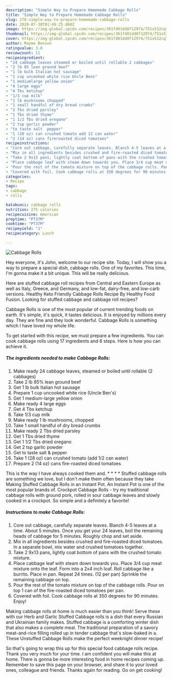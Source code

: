```yaml
---
description: "Simple Way to Prepare Homemade Cabbage Rolls"
title: "Simple Way to Prepare Homemade Cabbage Rolls"
slug: 278-simple-way-to-prepare-homemade-cabbage-rolls
date: 2020-07-30T01:49:25.860Z
image: https://img-global.cpcdn.com/recipes/361fd01dd8f12974/751x532cq70/cabbage-rolls-recipe-main-photo.jpg
thumbnail: https://img-global.cpcdn.com/recipes/361fd01dd8f12974/751x532cq70/cabbage-rolls-recipe-main-photo.jpg
cover: https://img-global.cpcdn.com/recipes/361fd01dd8f12974/751x532cq70/cabbage-rolls-recipe-main-photo.jpg
author: Mayme Benson
ratingvalue: 3.8
reviewcount: 11
recipeingredient:
- "24 cabbage leaves steamed or boiled until rollable 2 cabbages"
- "2 lb 85 lean ground beef"
- "1 lb bulk Italian hot sausage"
- "1 cup uncooked white rice Uncle Bens"
- "1 mediumlarge yellow onion"
- "4 large eggs"
- "4 Tbs ketchup"
- "1/3 cup milk"
- "1 lb mushrooms chopped"
- "1 small handful of dry bread crumbs"
- "2 Tbs dried parsley"
- "1 Tbs dried thyme"
- "1 1/2 Tbs dried oregano"
- "2 tsp garlic powder"
- "to taste salt  pepper"
- "1 (28 oz) can crushed tomato add 12 can water"
- "2 (14 oz) cans fireroasted diced tomatoes"
recipeinstructions:
- "Core out cabbage, carefully separate leaves. Blanch 4-5 leaves at a time. About 5 minutes. Once you get your 24 leaves, boil the remaining heads of cabbage for 5 minutes. Roughly chop and set aside."
- "Mix in all ingredients besides crushed and fire-roasted diced tomatoes. In a separate bowl, mix water and crushed tomatoes together."
- "Take 2 9x13 pans, lightly coat bottom of pans with the crushed tomato mixture."
- "Place cabbage leaf with steam down towards you. Place 3/4 cup meat mixture onto the leaf. Form into a 2x4 inch loaf. Roll cabbage like a burrito. Place in pan. Repeat 24 times. (12 per pan) Sprinkle the remaining cabbage on top."
- "Pour the rest of the tomato mixture on top of the cabbage rolls. Pour on top 1 can of the fire-roasted diced tomatoes per pan."
- "Covered with foil. Cook cabbage rolls at 350 degrees for 90 minutes. Enjoy!"
categories:
- Recipe
tags:
- cabbage
- rolls

katakunci: cabbage rolls 
nutrition: 275 calories
recipecuisine: American
preptime: "PT37M"
cooktime: "PT37M"
recipeyield: "1"
recipecategory: Lunch

---
```



![Cabbage Rolls](https://img-global.cpcdn.com/recipes/361fd01dd8f12974/751x532cq70/cabbage-rolls-recipe-main-photo.jpg)

Hey everyone, it's John, welcome to our recipe site. Today, I will show you a way to prepare a special dish, cabbage rolls. One of my favorites. This time, I'm gonna make it a bit unique. This will be really delicious.

Here are stuffed cabbage roll recipes from Central and Eastern Europe as well as Italy, Greece, and Germany, and low-fat, dairy-free, and low-carb versions. Healthy Keto Friendly Cabbage Rolls Recipe By Healthy Food Fusion. Looking for stuffed cabbage and cabbage roll recipes?

Cabbage Rolls is one of the most popular of current trending foods on earth. It's simple, it's quick, it tastes delicious. It is enjoyed by millions every day. They are fine and they look wonderful. Cabbage Rolls is something which I have loved my whole life.


To get started with this recipe, we must prepare a few ingredients. You can cook cabbage rolls using 17 ingredients and 6 steps. Here is how you can achieve it.

<!--inarticleads1-->

##### The ingredients needed to make Cabbage Rolls:

1. Make ready 24 cabbage leaves, steamed or boiled until rollable (2 cabbages)
1. Take 2 lb 85% lean ground beef
1. Get 1 lb bulk Italian hot sausage
1. Prepare 1 cup uncooked white rice (Uncle Ben&#39;s)
1. Get 1 medium-large yellow onion
1. Make ready 4 large eggs
1. Get 4 Tbs ketchup
1. Take 1/3 cup milk
1. Make ready 1 lb mushrooms, chopped
1. Take 1 small handful of dry bread crumbs
1. Make ready 2 Tbs dried parsley
1. Get 1 Tbs dried thyme
1. Get 1 1/2 Tbs dried oregano
1. Get 2 tsp garlic powder
1. Get to taste salt &amp; pepper
1. Take 1 (28 oz) can crushed tomato (add 1/2 can water)
1. Prepare 2 (14 oz) cans fire-roasted diced tomatoes


This is the way I have always cooked them and. * * * * Stuffed cabbage rolls are something we love, but I don&#39;t make them often because they take Making Stuffed Cabbage Rolls in an Instant Pot. An Instant Pot is one of the most popular brands of. Crockpot Cabbage Rolls - try my traditional cabbage rolls with ground pork, rolled in sour cabbage leaves and slowly cooked in a crockpot. So simple and a definitely a favorite! 

<!--inarticleads2-->

##### Instructions to make Cabbage Rolls:

1. Core out cabbage, carefully separate leaves. Blanch 4-5 leaves at a time. About 5 minutes. Once you get your 24 leaves, boil the remaining heads of cabbage for 5 minutes. Roughly chop and set aside.
1. Mix in all ingredients besides crushed and fire-roasted diced tomatoes. In a separate bowl, mix water and crushed tomatoes together.
1. Take 2 9x13 pans, lightly coat bottom of pans with the crushed tomato mixture.
1. Place cabbage leaf with steam down towards you. Place 3/4 cup meat mixture onto the leaf. Form into a 2x4 inch loaf. Roll cabbage like a burrito. Place in pan. Repeat 24 times. (12 per pan) Sprinkle the remaining cabbage on top.
1. Pour the rest of the tomato mixture on top of the cabbage rolls. Pour on top 1 can of the fire-roasted diced tomatoes per pan.
1. Covered with foil. Cook cabbage rolls at 350 degrees for 90 minutes. Enjoy!


Making cabbage rolls at home is much easier than you think! Serve these with our Herb and Garlic Stuffed Cabbage rolls is a dish that every Russian and Ukrainian family makes. Stuffed cabbage is a comforting winter dish that also makes a complete meal. The traditional preparation of a savory meat-and-rice filling rolled up in tender cabbage that&#39;s slow-baked in a. These Unstuffed Cabbage Rolls make the perfect weeknight dinner recipe! 

So that's going to wrap this up for this special food cabbage rolls recipe. Thank you very much for your time. I am confident you will make this at home. There is gonna be more interesting food in home recipes coming up. Remember to save this page on your browser, and share it to your loved ones, colleague and friends. Thanks again for reading. Go on get cooking!
